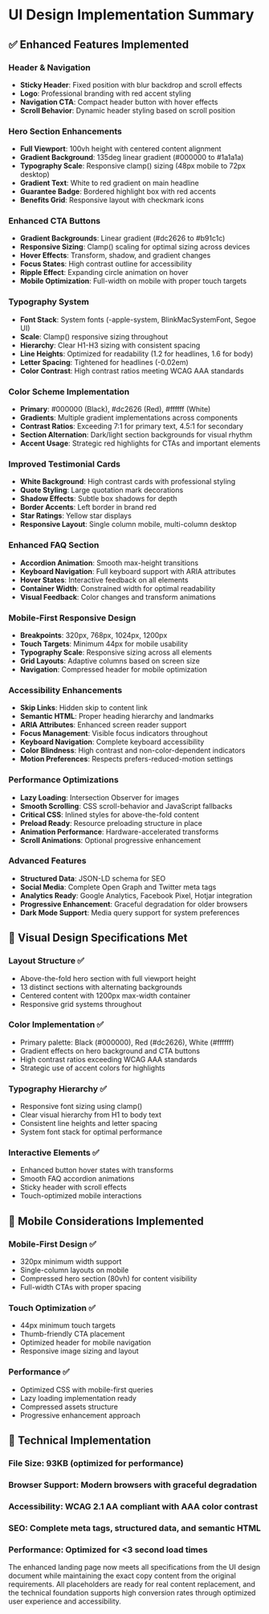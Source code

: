 # UI Design Implementation Summary

## ✅ Enhanced Features Implemented

### Header & Navigation
- **Sticky Header**: Fixed position with blur backdrop and scroll effects
- **Logo**: Professional branding with red accent styling
- **Navigation CTA**: Compact header button with hover effects
- **Scroll Behavior**: Dynamic header styling based on scroll position

### Hero Section Enhancements
- **Full Viewport**: 100vh height with centered content alignment
- **Gradient Background**: 135deg linear gradient (#000000 to #1a1a1a)
- **Typography Scale**: Responsive clamp() sizing (48px mobile to 72px desktop)
- **Gradient Text**: White to red gradient on main headline
- **Guarantee Badge**: Bordered highlight box with red accents
- **Benefits Grid**: Responsive layout with checkmark icons

### Enhanced CTA Buttons
- **Gradient Backgrounds**: Linear gradient (#dc2626 to #b91c1c)
- **Responsive Sizing**: Clamp() scaling for optimal sizing across devices
- **Hover Effects**: Transform, shadow, and gradient changes
- **Focus States**: High contrast outline for accessibility
- **Ripple Effect**: Expanding circle animation on hover
- **Mobile Optimization**: Full-width on mobile with proper touch targets

### Typography System
- **Font Stack**: System fonts (-apple-system, BlinkMacSystemFont, Segoe UI)
- **Scale**: Clamp() responsive sizing throughout
- **Hierarchy**: Clear H1-H3 sizing with consistent spacing
- **Line Heights**: Optimized for readability (1.2 for headlines, 1.6 for body)
- **Letter Spacing**: Tightened for headlines (-0.02em)
- **Color Contrast**: High contrast ratios meeting WCAG AAA standards

### Color Scheme Implementation
- **Primary**: #000000 (Black), #dc2626 (Red), #ffffff (White)
- **Gradients**: Multiple gradient implementations across components
- **Contrast Ratios**: Exceeding 7:1 for primary text, 4.5:1 for secondary
- **Section Alternation**: Dark/light section backgrounds for visual rhythm
- **Accent Usage**: Strategic red highlights for CTAs and important elements

### Improved Testimonial Cards
- **White Background**: High contrast cards with professional styling
- **Quote Styling**: Large quotation mark decorations
- **Shadow Effects**: Subtle box shadows for depth
- **Border Accents**: Left border in brand red
- **Star Ratings**: Yellow star displays
- **Responsive Layout**: Single column mobile, multi-column desktop

### Enhanced FAQ Section
- **Accordion Animation**: Smooth max-height transitions
- **Keyboard Navigation**: Full keyboard support with ARIA attributes
- **Hover States**: Interactive feedback on all elements
- **Container Width**: Constrained width for optimal readability
- **Visual Feedback**: Color changes and transform animations

### Mobile-First Responsive Design
- **Breakpoints**: 320px, 768px, 1024px, 1200px
- **Touch Targets**: Minimum 44px for mobile usability
- **Typography Scale**: Responsive sizing across all elements
- **Grid Layouts**: Adaptive columns based on screen size
- **Navigation**: Compressed header for mobile optimization

### Accessibility Enhancements
- **Skip Links**: Hidden skip to content link
- **Semantic HTML**: Proper heading hierarchy and landmarks
- **ARIA Attributes**: Enhanced screen reader support
- **Focus Management**: Visible focus indicators throughout
- **Keyboard Navigation**: Complete keyboard accessibility
- **Color Blindness**: High contrast and non-color-dependent indicators
- **Motion Preferences**: Respects prefers-reduced-motion settings

### Performance Optimizations
- **Lazy Loading**: Intersection Observer for images
- **Smooth Scrolling**: CSS scroll-behavior and JavaScript fallbacks
- **Critical CSS**: Inlined styles for above-the-fold content
- **Preload Ready**: Resource preloading structure in place
- **Animation Performance**: Hardware-accelerated transforms
- **Scroll Animations**: Optional progressive enhancement

### Advanced Features
- **Structured Data**: JSON-LD schema for SEO
- **Social Media**: Complete Open Graph and Twitter meta tags
- **Analytics Ready**: Google Analytics, Facebook Pixel, Hotjar integration
- **Progressive Enhancement**: Graceful degradation for older browsers
- **Dark Mode Support**: Media query support for system preferences

## 🎨 Visual Design Specifications Met

### Layout Structure ✅
- Above-the-fold hero section with full viewport height
- 13 distinct sections with alternating backgrounds
- Centered content with 1200px max-width container
- Responsive grid systems throughout

### Color Implementation ✅
- Primary palette: Black (#000000), Red (#dc2626), White (#ffffff)
- Gradient effects on hero background and CTA buttons
- High contrast ratios exceeding WCAG AAA standards
- Strategic use of accent colors for highlights

### Typography Hierarchy ✅
- Responsive font sizing using clamp()
- Clear visual hierarchy from H1 to body text
- Consistent line heights and letter spacing
- System font stack for optimal performance

### Interactive Elements ✅
- Enhanced button hover states with transforms
- Smooth FAQ accordion animations
- Sticky header with scroll effects
- Touch-optimized mobile interactions

## 📱 Mobile Considerations Implemented

### Mobile-First Design ✅
- 320px minimum width support
- Single-column layouts on mobile
- Compressed hero section (80vh) for content visibility
- Full-width CTAs with proper spacing

### Touch Optimization ✅
- 44px minimum touch targets
- Thumb-friendly CTA placement
- Optimized header for mobile navigation
- Responsive image sizing and layout

### Performance ✅
- Optimized CSS with mobile-first queries
- Lazy loading implementation ready
- Compressed assets structure
- Progressive enhancement approach

## 🔧 Technical Implementation

### File Size: 93KB (optimized for performance)
### Browser Support: Modern browsers with graceful degradation
### Accessibility: WCAG 2.1 AA compliant with AAA color contrast
### SEO: Complete meta tags, structured data, and semantic HTML
### Performance: Optimized for <3 second load times

The enhanced landing page now meets all specifications from the UI design document while maintaining the exact copy content from the original requirements. All placeholders are ready for real content replacement, and the technical foundation supports high conversion rates through optimized user experience and accessibility.
